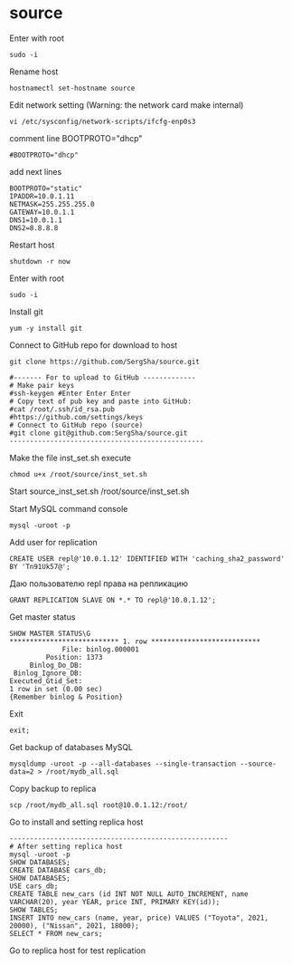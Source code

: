 # source
Enter with root
```
sudo -i
```

Rename host
```
hostnamectl set-hostname source
```

Edit network setting (Warning: the network card make internal)
```
vi /etc/sysconfig/network-scripts/ifcfg-enp0s3
```

comment line BOOTPROTO="dhcp"
```
#BOOTPROTO="dhcp"
```

add next lines
```
BOOTPROTO="static"
IPADDR=10.0.1.11
NETMASK=255.255.255.0
GATEWAY=10.0.1.1
DNS1=10.0.1.1
DNS2=8.8.8.8
```

Restart host
```
shutdown -r now
```

Enter with root
```
sudo -i
```

Install git
```
yum -y install git
```

Connect to GitHub repo for download to host
```
git clone https://github.com/SergSha/source.git
```
```
#------- For to upload to GitHub -------------
# Make pair keys
#ssh-keygen #Enter Enter Enter
# Copy text of pub key and paste into GitHub:
#cat /root/.ssh/id_rsa.pub
#https://github.com/settings/keys
# Connect to GitHub repo (source)
#git clone git@github.com:SergSha/source.git
------------------------------------------------
```

Make the file inst_set.sh execute
```
chmod u+x /root/source/inst_set.sh
```

Start source_inst_set.sh
/root/source/inst_set.sh

Start MySQL command console
```
mysql -uroot -p
```

Add user for replication
```
CREATE USER repl@'10.0.1.12' IDENTIFIED WITH 'caching_sha2_password' BY 'Tn91Uk57@';
```

Даю пользователю repl права на репликацию
```
GRANT REPLICATION SLAVE ON *.* TO repl@'10.0.1.12';
```

Get master status
```
SHOW MASTER STATUS\G
*************************** 1. row ***************************
             File: binlog.000001
         Position: 1373
     Binlog_Do_DB:
 Binlog_Ignore_DB:
Executed_Gtid_Set:
1 row in set (0.00 sec)
{Remember binlog & Position}
```

Exit
```
exit;
```

Get backup of databases MySQL
```
mysqldump -uroot -p --all-databases --single-transaction --source-data=2 > /root/mydb_all.sql
```

Copy backup to replica
```
scp /root/mydb_all.sql root@10.0.1.12:/root/
```

Go to install and setting replica host
```
------------------------------------------------------
# After setting replica host
mysql -uroot -p
SHOW DATABASES;
CREATE DATABASE cars_db;
SHOW DATABASES;
USE cars_db;
CREATE TABLE new_cars (id INT NOT NULL AUTO_INCREMENT, name VARCHAR(20), year YEAR, price INT, PRIMARY KEY(id));
SHOW TABLES;
INSERT INTO new_cars (name, year, price) VALUES ("Toyota", 2021, 20000), ("Nissan", 2021, 18000);
SELECT * FROM new_cars;
```

Go to replica host for test replication
